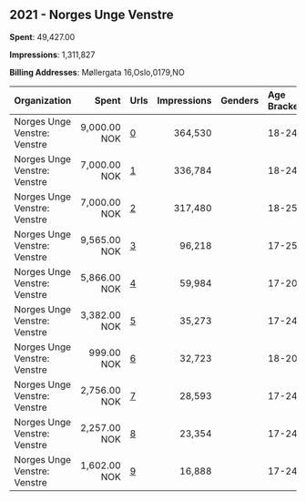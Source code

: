 ## 2021 - Norges Unge Venstre 
**Spent**: 49,427.00

**Impressions**: 1,311,827

**Billing Addresses**: Møllergata 16,Oslo,0179,NO

|Organization|Spent|Urls|Impressions|Genders|Age Brackets|Country Codes|
|:---|---:|:---|---:|:---|:---|:---|
|Norges Unge Venstre: Venstre|9,000.00 NOK|[0](https://www.snap.com/political-ads/asset/05002eaa9666e60fcb25d46801069badbc3cec19e130248c41ea947e68a2b423?mediaType=mp4)|364,530||18-24|norway|
|Norges Unge Venstre: Venstre|7,000.00 NOK|[1](https://www.snap.com/political-ads/asset/e229199d0a4b934776150aa33a82a513189f160f829a602a6b644b16f709ae6a?mediaType=mp4)|336,784||18-24|norway|
|Norges Unge Venstre: Venstre|7,000.00 NOK|[2](https://www.snap.com/political-ads/asset/3d19fa7606258b267e23510f823e5d3dcf58024e867796ed79df9f6c530daf8d?mediaType=mp4)|317,480||18-25|norway|
|Norges Unge Venstre: Venstre|9,565.00 NOK|[3](https://www.snap.com/political-ads/asset/da33bacd6f383e1c25652287236adec8c0f62929afa9c9400cda34b8a4342489?mediaType=mp4)|96,218||17-25|norway|
|Norges Unge Venstre: Venstre|5,866.00 NOK|[4](https://www.snap.com/political-ads/asset/09e65a6468006d1ee03cf234e25ddcf60e0829a582b26dc9ca349bd9a4ed6618?mediaType=mp4)|59,984||17-20|norway|
|Norges Unge Venstre: Venstre|3,382.00 NOK|[5](https://www.snap.com/political-ads/asset/7242cba6df37a0db8b560c1a5d6acfe8e53f739c65ceb336529fff034fdaefb2?mediaType=mp4)|35,273||17-24|norway|
|Norges Unge Venstre: Venstre|999.00 NOK|[6](https://www.snap.com/political-ads/asset/9da2a85c8647291bc46fb7495769a565783329e5249cb21f3c1f0219f19c4da7?mediaType=mp4)|32,723||18-20|norway|
|Norges Unge Venstre: Venstre|2,756.00 NOK|[7](https://www.snap.com/political-ads/asset/52c31f5094502f704553de0142365bfa60aff73b909ad316573ff28c402e6f7b?mediaType=mp4)|28,593||17-24|norway|
|Norges Unge Venstre: Venstre|2,257.00 NOK|[8](https://www.snap.com/political-ads/asset/52c31f5094502f704553de0142365bfa60aff73b909ad316573ff28c402e6f7b?mediaType=mp4)|23,354||17-24|norway|
|Norges Unge Venstre: Venstre|1,602.00 NOK|[9](https://www.snap.com/political-ads/asset/4bd876167c5d014d378afeaaef55268a258ae882c020947e003e366e98858e95?mediaType=mp4)|16,888||17-24|norway|
